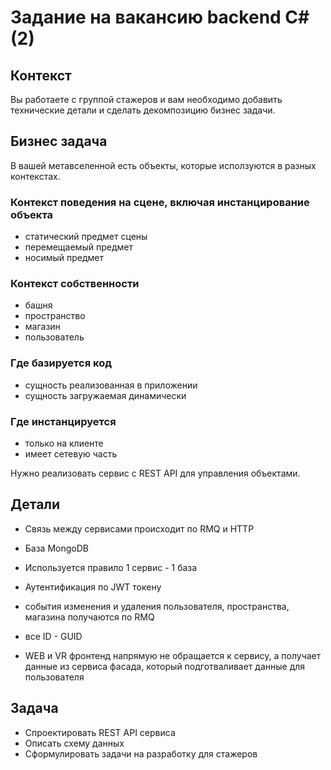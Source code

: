 # Задание на вакансию backend C# (2)

## Контекст

Вы работаете с группой стажеров и вам необходимо добавить технические детали и сделать декомпозицию бизнес задачи.

## Бизнес задача

В вашей метавселенной есть объекты, которые исползуются в разных контекстах.

### Контекст поведения на сцене, включая инстанцирование объекта

- статический предмет сцены
- перемещаемый предмет
- носимый предмет

### Контекст собственности

- башня
- пространство
- магазин
- пользователь

### Где базируется код

- сущность реализованная в приложении
- сущность загружаемая динамически

### Где инстанцируется

- только на клиенте
- имеет сетевую часть

Нужно реализовать сервис с REST API для управления объектами.

## Детали 

- Связь между сервисами происходит по RMQ и HTTP

- База MongoDB

- Используется правило 1 сервис - 1 база

- Аутентификация по JWT токену

- события изменения и удаления пользователя, пространства, магазина получаются по RMQ

- все ID - GUID

- WEB и VR фронтенд напрямую не обращается к сервису, а получает данные из сервиса фасада, который подготваливает данные для пользователя

## Задача

- Спроектировать REST API сервиса
- Описать схему данных
- Сформулировать задачи на разработку для стажеров


